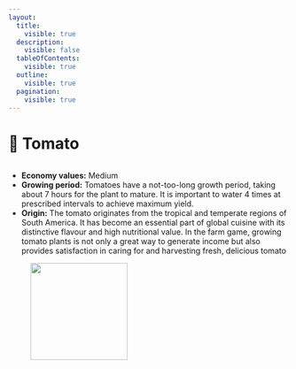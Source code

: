 ```yaml
---
layout:
  title:
    visible: true
  description:
    visible: false
  tableOfContents:
    visible: true
  outline:
    visible: true
  pagination:
    visible: true
---
```


# 🍅 Tomato

<figure><img src="../.gitbook/assets/tomato.png" alt=""><figcaption></figcaption></figure>

* **Economy values:** Medium
* **Growing period:** Tomatoes have a not-too-long growth period, taking about 7 hours for the plant to mature. It is important to water 4 times at prescribed intervals to achieve maximum yield.
* **Origin:** The tomato originates from the tropical and temperate regions of South America. It has become an essential part of global cuisine with its distinctive flavour and high nutritional value. In the farm game, growing tomato plants is not only a great way to generate income but also provides satisfaction in caring for and harvesting fresh, delicious tomato

<div>

<figure><img src="../.gitbook/assets/6.png" alt="" width="175"><figcaption></figcaption></figure>

 

<figure><img src="../.gitbook/assets/tree-mid-6.png" alt=""><figcaption></figcaption></figure>

 

<figure><img src="../.gitbook/assets/tree-6.png" alt=""><figcaption></figcaption></figure>

</div>
